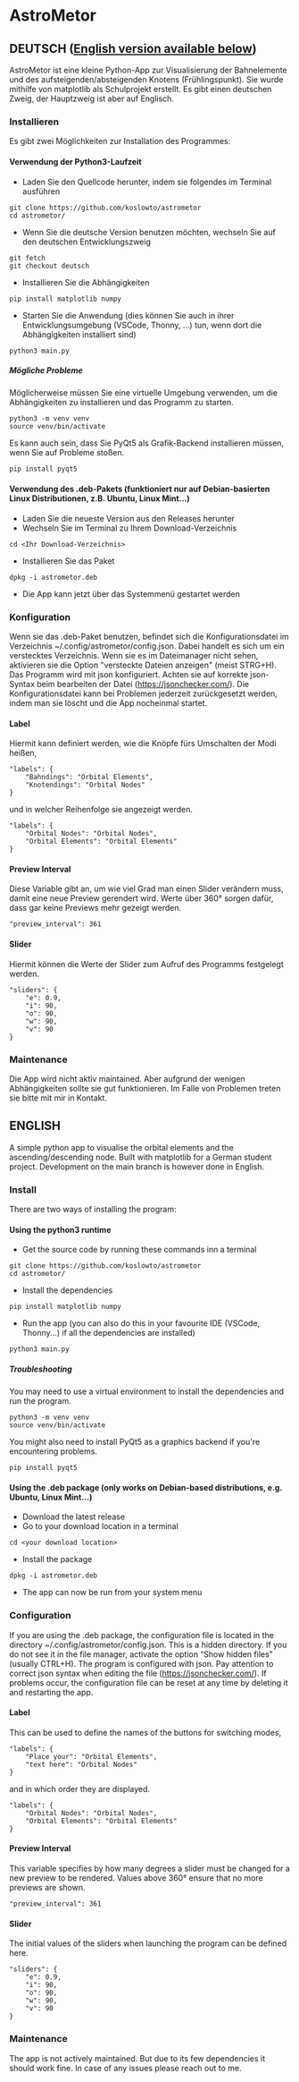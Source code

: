 # AstroMetor

## DEUTSCH ([English version available below](#english))

AstroMetor ist eine kleine Python-App zur Visualisierung der Bahnelemente und des aufsteigenden/absteigenden Knotens (Frühlingspunkt). Sie wurde mithilfe von matplotlib als Schulprojekt erstellt. Es gibt einen deutschen Zweig, der Hauptzweig ist aber auf Englisch.
### Installieren
Es gibt zwei Möglichkeiten zur Installation des Programmes:
#### Verwendung der Python3-Laufzeit
* Laden Sie den Quellcode herunter, indem sie folgendes im Terminal ausführen
```
git clone https://github.com/koslowto/astrometor
cd astrometor/
```
* Wenn Sie die deutsche Version benutzen möchten, wechseln Sie auf den deutschen Entwicklungszweig
```
git fetch
git checkout deutsch
```
* Installieren Sie die Abhängigkeiten
```
pip install matplotlib numpy
```
* Starten Sie die Anwendung (dies können Sie auch in ihrer Entwicklungsumgebung (VSCode, Thonny, ...) tun, wenn dort die Abhängigkeiten installiert sind)
```
python3 main.py
```
##### Mögliche Probleme
Möglicherweise müssen Sie eine virtuelle Umgebung verwenden, um die Abhängigkeiten zu installieren und das Programm zu starten.
```
python3 -m venv venv
source venv/bin/activate
```
Es kann auch sein, dass Sie PyQt5 als Grafik-Backend installieren müssen, wenn Sie auf Probleme stoßen.

```
pip install pyqt5
``` 
#### Verwendung des .deb-Pakets (funktioniert nur auf Debian-basierten Linux Distributionen, z.B. Ubuntu, Linux Mint...)
* Laden Sie die neueste Version aus den Releases herunter
* Wechseln Sie im Terminal zu Ihrem Download-Verzeichnis
```
cd <Ihr Download-Verzeichnis>
```
* Installieren Sie das Paket
```
dpkg -i astrometor.deb
```
* Die App kann jetzt über das Systemmenü gestartet werden
### Konfiguration
Wenn sie das .deb-Paket benutzen, befindet sich die Konfigurationsdatei im Verzeichnis ~/.config/astrometor/config.json. Dabei handelt es sich um ein verstecktes Verzeichnis. Wenn sie es im Dateimanager nicht sehen, aktivieren sie die Option "versteckte Dateien anzeigen" (meist STRG+H).
Das Programm wird mit json konfiguriert. Achten sie auf korrekte json-Syntax beim bearbeiten der Datei (https://jsonchecker.com/). Die Konfigurationsdatei kann bei Problemen jederzeit zurückgesetzt werden, indem man sie löscht und die App nocheinmal startet.
#### Label
Hiermit kann definiert werden, wie die Knöpfe fürs Umschalten der Modi heißen,
```
"labels": {
    "Bahndings": "Orbital Elements",
    "Knotendings": "Orbital Nodes"
}
```
und in welcher Reihenfolge sie angezeigt werden.
```
"labels": {
    "Orbital Nodes": "Orbital Nodes",
    "Orbital Elements": "Orbital Elements"
}
```
#### Preview Interval
Diese Variable gibt an, um wie viel Grad man einen Slider verändern muss, damit eine neue Preview gerendert wird. Werte über 360° sorgen dafür, dass gar keine Previews mehr gezeigt werden.
```
"preview_interval": 361
```
#### Slider
Hiermit können die Werte der Slider zum Aufruf des Programms festgelegt werden.
```
"sliders": {
    "e": 0.9,
    "i": 90,
    "o": 90,
    "w": 90,
    "v": 90
}
```
### Maintenance
Die App wird nicht aktiv maintained. Aber aufgrund der wenigen Abhängigkeiten sollte sie gut funktionieren. Im Falle von Problemen treten sie bitte mit mir in Kontakt.

## ENGLISH

A simple python app to visualise the orbital elements and the ascending/descending node. Built with matplotlib for a German student project. Development on the main branch is however done in English.
### Install
There are two ways of installing the program:
#### Using the python3 runtime
* Get the source code by running these commands inn a terminal
```
git clone https://github.com/koslowto/astrometor
cd astrometor/
```
* Install the dependencies
```
pip install matplotlib numpy
```
* Run the app (you can also do this in your favourite IDE (VSCode, Thonny...) if all the dependencies are installed)
```
python3 main.py
```
##### Troubleshooting
You may need to use a virtual environment to install the dependencies and run the program.
```
python3 -m venv venv
source venv/bin/activate
```
You might also need to install PyQt5 as a graphics backend if you're encountering problems.

```
pip install pyqt5
``` 
#### Using the .deb package (only works on Debian-based distributions, e.g. Ubuntu, Linux Mint...)
* Download the latest release
* Go to your download location in a terminal
```
cd <your download location>
```
* Install the package
```
dpkg -i astrometor.deb
```
* The app can now be run from your system menu
### Configuration
If you are using the .deb package, the configuration file is located in the directory ~/.config/astrometor/config.json. This is a hidden directory. If you do not see it in the file manager, activate the option “Show hidden files” (usually CTRL+H).
The program is configured with json. Pay attention to correct json syntax when editing the file (https://jsonchecker.com/). If problems occur, the configuration file can be reset at any time by deleting it and restarting the app.
#### Label
This can be used to define the names of the buttons for switching modes,
```
"labels": {
    "Place your": "Orbital Elements",
    "text here": "Orbital Nodes"
}
```
and in which order they are displayed.
```
"labels": {
    "Orbital Nodes": "Orbital Nodes",
    "Orbital Elements": "Orbital Elements"
}
```
#### Preview Interval
This variable specifies by how many degrees a slider must be changed for a new preview to be rendered. Values above 360° ensure that no more previews are shown.
```
"preview_interval": 361
```
#### Slider
The initial values of the sliders when launching the program can be defined here.
```
"sliders": {
    "e": 0.9,
    "i": 90,
    "o": 90,
    "w": 90,
    "v": 90
}
```
### Maintenance
The app is not actively maintained. But due to its few dependencies it should work fine. In case of any issues please reach out to me.
